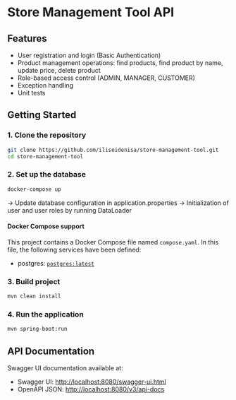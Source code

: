 # Store Management Tool API

## Features
- User registration and login (Basic Authentication)
- Product management operations: find products, find product by name, update price, delete product
- Role-based access control (ADMIN, MANAGER, CUSTOMER)
- Exception handling
- Unit tests

## Getting Started

### 1. Clone the repository

```bash
git clone https://github.com/iliseidenisa/store-management-tool.git
cd store-management-tool
```
### 2. Set up the database
```bash
docker-compose up
```
-> Update database configuration in application.properties
-> Initialization of user and user roles by running DataLoader

#### Docker Compose support
This project contains a Docker Compose file named `compose.yaml`.
In this file, the following services have been defined:

* postgres: [`postgres:latest`](https://hub.docker.com/_/postgres)


### 3. Build project
```bash
mvn clean install
```

### 4. Run the application
```bash
mvn spring-boot:run
```

## API Documentation

Swagger UI documentation available at:

- Swagger UI: [http://localhost:8080/swagger-ui.html](http://localhost:8080/swagger-ui.html)
- OpenAPI JSON: [http://localhost:8080/v3/api-docs](http://localhost:8080/v3/api-docs)